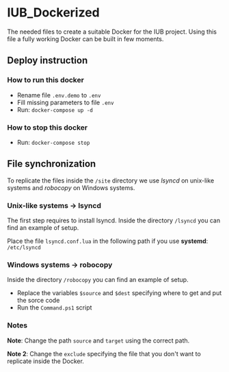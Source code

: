 # IUB_Dockerized
The needed files to create a suitable Docker for the IUB project. Using this file a fully working Docker can be built in few moments.

## Deploy instruction

### How to run this docker
 - Rename file `.env.demo` to `.env`
 - Fill missing parameters to file `.env`
 - Run: `docker-compose up -d`

### How to stop this docker
 - Run: `docker-compose stop`

## File synchronization
To replicate the files inside the `/site` directory we use *lsyncd* on unix-like systems and *robocopy* on Windows systems.

### Unix-like systems -> lsyncd
The first step requires to install lsyncd.
Inside the directory `/lsyncd` you can find an example of setup.

Place the file `lsyncd.conf.lua` in the following path if you use **systemd**: `/etc/lsyncd`

### Windows systems -> robocopy
Inside the directory `/robocopy` you can find an example of setup.
 - Replace the variables `$source` and `$dest` specifying where to get and put the sorce code
 - Run the `Command.ps1` script

### Notes

**Note**: Change the path `source` and `target` using the correct path. 

**Note 2**: Change the `exclude` specifying the file that you don't want to replicate inside the Docker. 

